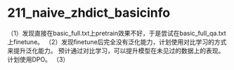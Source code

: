 # 211_naive_zhdict_basicinfo
（1）发现直接在basic_full.txt上pretrain效果不好，于是尝试在basic_full_qa.txt上finetune。
（2）发现finetune后完全没有泛化能力，计划使用对比学习的方式来提升泛化能力。
    预计通过对比学习，可以提升模型在未见过的数据上的表现。计划使用DPO。
（3）


